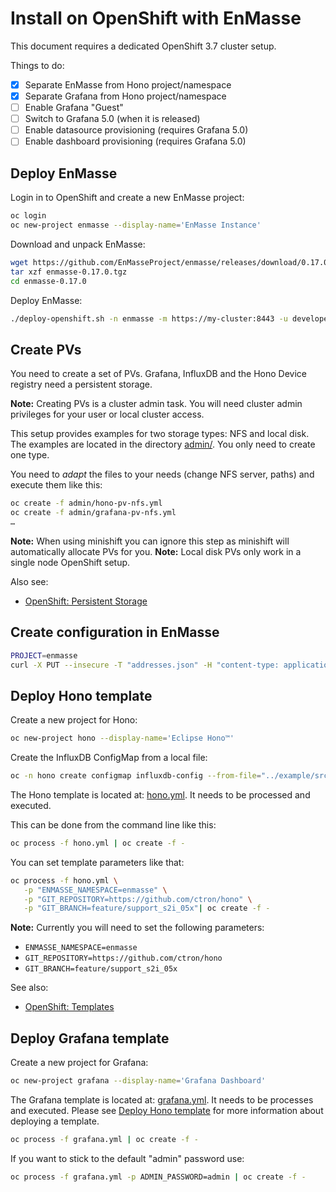 # Install on OpenShift with EnMasse

This document requires a dedicated OpenShift 3.7 cluster setup.

Things to do:

 - [X] Separate EnMasse from Hono project/namespace
 - [X] Separate Grafana from Hono project/namespace
 - [ ] Enable Grafana "Guest"
 - [ ] Switch to Grafana 5.0 (when it is released)
 - [ ] Enable datasource provisioning (requires Grafana 5.0)
 - [ ] Enable dashboard provisioning (requires Grafana 5.0)

## Deploy EnMasse

Login in to OpenShift and create a new EnMasse project:

~~~sh
oc login
oc new-project enmasse --display-name='EnMasse Instance'
~~~

Download and unpack EnMasse:

~~~sh
wget https://github.com/EnMasseProject/enmasse/releases/download/0.17.0/enmasse-0.17.0.tgz
tar xzf enmasse-0.17.0.tgz
cd enmasse-0.17.0
~~~

Deploy EnMasse:

~~~sh
./deploy-openshift.sh -n enmasse -m https://my-cluster:8443 -u developer
~~~

## Create PVs

You need to create a set of PVs. Grafana, InfluxDB and the Hono Device registry need a persistent storage.

**Note:** Creating PVs is a cluster admin task. You will need cluster admin privileges for your user or local cluster access.

This setup provides examples for two storage types: NFS and local disk. The examples are located
in the directory [admin/](admin/). You only need to create one type.

You need to *adapt* the files to your needs (change NFS server, paths) and execute them like this:

~~~sh
oc create -f admin/hono-pv-nfs.yml
oc create -f admin/grafana-pv-nfs.yml
…
~~~

**Note:** When using minishift you can ignore this step as minishift will automatically allocate PVs for you.
**Note:** Local disk PVs only work in a single node OpenShift setup.

Also see:

* [OpenShift: Persistent Storage](https://docs.openshift.org/latest/architecture/additional_concepts/storage.html)

## Create configuration in EnMasse

~~~sh
PROJECT=enmasse
curl -X PUT --insecure -T "addresses.json" -H "content-type: application/json" https://$(oc -n "$PROJECT" get route restapi -o jsonpath='{.spec.host}')/apis/enmasse.io/v1/addresses/default
~~~

## Deploy Hono template

Create a new project for Hono:

~~~sh
oc new-project hono --display-name='Eclipse Hono™'
~~~

Create the InfluxDB ConfigMap from a local file:

~~~sh
oc -n hono create configmap influxdb-config --from-file="../example/src/main/config/influxdb.conf"
~~~

The Hono template is located at: [hono.yml](hono.yml). It needs to be processed and executed.

This can be done from the command line like this:

~~~sh
oc process -f hono.yml | oc create -f -
~~~

You can set template parameters like that:

~~~sh
oc process -f hono.yml \
   -p "ENMASSE_NAMESPACE=enmasse" \
   -p "GIT_REPOSITORY=https://github.com/ctron/hono" \
   -p "GIT_BRANCH=feature/support_s2i_05x"| oc create -f -
~~~

**Note:** Currently you will need to set the following parameters:

* `ENMASSE_NAMESPACE=enmasse`
* `GIT_REPOSITORY=https://github.com/ctron/hono`
* `GIT_BRANCH=feature/support_s2i_05x`

See also:
* [OpenShift: Templates](https://docs.openshift.org/latest/dev_guide/templates.html) 

## Deploy Grafana template

Create a new project for Grafana:

~~~sh
oc new-project grafana --display-name='Grafana Dashboard'
~~~

The Grafana template is located at: [grafana.yml](grafana.yml). It needs to be processes and executed.
Please see [Deploy Hono template](#deploy-hono-template) for more information about deploying a
template.

~~~sh
oc process -f grafana.yml | oc create -f -
~~~

If you want to stick to the default "admin" password use:

~~~sh
oc process -f grafana.yml -p ADMIN_PASSWORD=admin | oc create -f -
~~~
